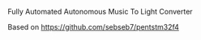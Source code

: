 Fully Automated Autonomous Music To Light Converter

Based on https://github.com/sebseb7/pentstm32f4